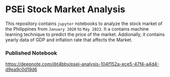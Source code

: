 # PSEi Stock Market Analysis
This repository contains `jupyter` notebooks to analyze the stock market of the Philippines from `January 2020` to `May 2023`. It a contains machine learning technique to predict the price of the market.
Addionally, it contains yearly data of GDP and inflation rate that affects the Market.

### Published Notebook
https://deepnote.com/@t4bby/psei-analysis-104f152a-ece5-47f4-a4d4-d9ea9c0d19d6
